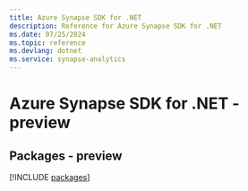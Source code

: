 ```yaml
---
title: Azure Synapse SDK for .NET
description: Reference for Azure Synapse SDK for .NET
ms.date: 07/25/2024
ms.topic: reference
ms.devlang: dotnet
ms.service: synapse-analytics
---
```

# Azure Synapse SDK for .NET - preview
## Packages - preview
[!INCLUDE [packages](synapse-index.md)]